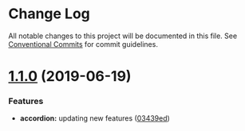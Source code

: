 # Change Log

All notable changes to this project will be documented in this file.
See [Conventional Commits](https://conventionalcommits.org) for commit guidelines.

# [1.1.0](https://github.com/MansoorBashaBellary/design-mono/compare/@mansoorbashabellary/dm-accordion@1.0.9...@mansoorbashabellary/dm-accordion@1.1.0) (2019-06-19)


### Features

* **accordion:** updating new features ([03439ed](https://github.com/MansoorBashaBellary/design-mono/commit/03439ed))
